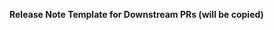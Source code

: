 <!-- AUTOCHANGELOG for Downstream PRs.

EXTERNAL CONTRIBUTORS: Ignore please - your reviewer will handle.

INTERNAL CONTRIBUTORS AND REVIEWERS: See .ci/RELEASE_NOTES_GUIDE.md
for writing good release notes.

NO CHANGELOG NOTE: Please add "changelog: no-release-note" label to this PR.

Otherwise, fill the template out (replace the heading).
You can add more release notes if you want more than one CHANGELOG entry for
this PR, but make sure not to indent notes and to leave newlines between
code blocks for Markdown's sake.

For Terraform PRs, we use the following "release-note:" headings
    - release-note:enhancement
    - release-note:bug
    - release-note:note
    - release-note:new-resource
    - release-note:new-datasource
    - release-note:deprecation
    - release-note:breaking-change
    - release-note:no-release-note
-->

**Release Note Template for Downstream PRs (will be copied)**

```release-note:REPLACEME

```
